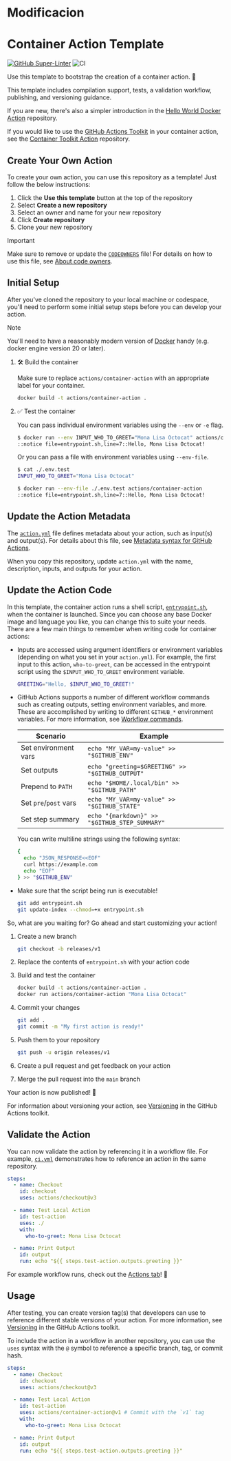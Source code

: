 # Modificacion
# Container Action Template

[![GitHub Super-Linter](https://github.com/actions/container-action/actions/workflows/linter.yml/badge.svg)](https://github.com/super-linter/super-linter)
![CI](https://github.com/actions/container-action/actions/workflows/ci.yml/badge.svg)

Use this template to bootstrap the creation of a container action. :rocket:

This template includes compilation support, tests, a validation workflow,
publishing, and versioning guidance.

If you are new, there's also a simpler introduction in the
[Hello World Docker Action](https://github.com/actions/hello-world-docker-action)
repository.

If you would like to use the
[GitHub Actions Toolkit](https://github.com/actions/toolkit) in your container
action, see the
[Container Toolkit Action](https://github.com/actions/container-toolkit-action)
repository.

## Create Your Own Action

To create your own action, you can use this repository as a template! Just
follow the below instructions:

1. Click the **Use this template** button at the top of the repository
1. Select **Create a new repository**
1. Select an owner and name for your new repository
1. Click **Create repository**
1. Clone your new repository

> [!IMPORTANT]
>
> Make sure to remove or update the [`CODEOWNERS`](./CODEOWNERS) file! For
> details on how to use this file, see
> [About code owners](https://docs.github.com/en/repositories/managing-your-repositorys-settings-and-features/customizing-your-repository/about-code-owners).

## Initial Setup

After you've cloned the repository to your local machine or codespace, you'll
need to perform some initial setup steps before you can develop your action.

> [!NOTE]
>
> You'll need to have a reasonably modern version of
> [Docker](https://www.docker.com/get-started/) handy (e.g. docker engine
> version 20 or later).

1. :hammer_and_wrench: Build the container

   Make sure to replace `actions/container-action` with an appropriate label for
   your container.

   ```bash
   docker build -t actions/container-action .
   ```

1. :white_check_mark: Test the container

   You can pass individual environment variables using the `--env` or `-e` flag.

   ```bash
   $ docker run --env INPUT_WHO_TO_GREET="Mona Lisa Octocat" actions/container-action
   ::notice file=entrypoint.sh,line=7::Hello, Mona Lisa Octocat!
   ```

   Or you can pass a file with environment variables using `--env-file`.

   ```bash
   $ cat ./.env.test
   INPUT_WHO_TO_GREET="Mona Lisa Octocat"

   $ docker run --env-file ./.env.test actions/container-action
   ::notice file=entrypoint.sh,line=7::Hello, Mona Lisa Octocat!
   ```

## Update the Action Metadata

The [`action.yml`](action.yml) file defines metadata about your action, such as
input(s) and output(s). For details about this file, see
[Metadata syntax for GitHub Actions](https://docs.github.com/en/actions/creating-actions/metadata-syntax-for-github-actions).

When you copy this repository, update `action.yml` with the name, description,
inputs, and outputs for your action.

## Update the Action Code

In this template, the container action runs a shell script,
[`entrypoint.sh`](./entrypoint.sh), when the container is launched. Since you
can choose any base Docker image and language you like, you can change this to
suite your needs. There are a few main things to remember when writing code for
container actions:

- Inputs are accessed using argument identifiers or environment variables
  (depending on what you set in your `action.yml`). For example, the first input
  to this action, `who-to-greet`, can be accessed in the entrypoint script using
  the `$INPUT_WHO_TO_GREET` environment variable.

  ```bash
  GREETING="Hello, $INPUT_WHO_TO_GREET!"
  ```

- GitHub Actions supports a number of different workflow commands such as
  creating outputs, setting environment variables, and more. These are
  accomplished by writing to different `GITHUB_*` environment variables. For
  more information, see
  [Workflow commands](https://docs.github.com/en/actions/using-workflows/workflow-commands-for-github-actions).

  | Scenario              | Example                                         |
  | --------------------- | ----------------------------------------------- |
  | Set environment vars  | `echo "MY_VAR=my-value" >> "$GITHUB_ENV"`       |
  | Set outputs           | `echo "greeting=$GREETING" >> "$GITHUB_OUTPUT"` |
  | Prepend to `PATH`     | `echo "$HOME/.local/bin" >> "$GITHUB_PATH"`     |
  | Set `pre`/`post` vars | `echo "MY_VAR=my-value" >> "$GITHUB_STATE"`     |
  | Set step summary      | `echo "{markdown}" >> "$GITHUB_STEP_SUMMARY"`   |

  You can write multiline strings using the following syntax:

  ```bash
  {
    echo "JSON_RESPONSE<<EOF"
    curl https://example.com
    echo "EOF"
  } >> "$GITHUB_ENV"
  ```

- Make sure that the script being run is executable!

  ```bash
  git add entrypoint.sh
  git update-index --chmod=+x entrypoint.sh
  ```

So, what are you waiting for? Go ahead and start customizing your action!

1. Create a new branch

   ```bash
   git checkout -b releases/v1
   ```

1. Replace the contents of `entrypoint.sh` with your action code
1. Build and test the container

   ```bash
   docker build -t actions/container-action .
   docker run actions/container-action "Mona Lisa Octocat"
   ```

1. Commit your changes

   ```bash
   git add .
   git commit -m "My first action is ready!"
   ```

1. Push them to your repository

   ```bash
   git push -u origin releases/v1
   ```

1. Create a pull request and get feedback on your action
1. Merge the pull request into the `main` branch

Your action is now published! :rocket:

For information about versioning your action, see
[Versioning](https://github.com/actions/toolkit/blob/master/docs/action-versioning.md)
in the GitHub Actions toolkit.

## Validate the Action

You can now validate the action by referencing it in a workflow file. For
example, [`ci.yml`](./.github/workflows/ci.yml) demonstrates how to reference an
action in the same repository.

```yaml
steps:
  - name: Checkout
    id: checkout
    uses: actions/checkout@v3

  - name: Test Local Action
    id: test-action
    uses: ./
    with:
      who-to-greet: Mona Lisa Octocat

  - name: Print Output
    id: output
    run: echo "${{ steps.test-action.outputs.greeting }}"
```

For example workflow runs, check out the
[Actions tab](https://github.com/actions/container-action/actions)! :rocket:

## Usage

After testing, you can create version tag(s) that developers can use to
reference different stable versions of your action. For more information, see
[Versioning](https://github.com/actions/toolkit/blob/master/docs/action-versioning.md)
in the GitHub Actions toolkit.

To include the action in a workflow in another repository, you can use the
`uses` syntax with the `@` symbol to reference a specific branch, tag, or commit
hash.

```yaml
steps:
  - name: Checkout
    id: checkout
    uses: actions/checkout@v3

  - name: Test Local Action
    id: test-action
    uses: actions/container-action@v1 # Commit with the `v1` tag
    with:
      who-to-greet: Mona Lisa Octocat

  - name: Print Output
    id: output
    run: echo "${{ steps.test-action.outputs.greeting }}"
```

